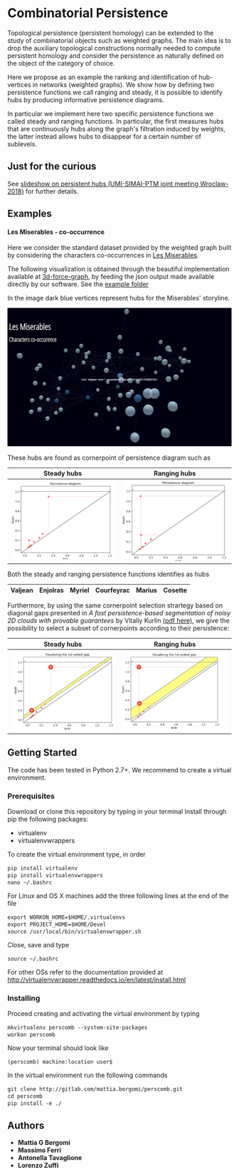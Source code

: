 # Combinatorial Persistence

Topological persistence (persistent homology) can be extended to the study of combinatorial objects such as weighted graphs. The main idea is to drop the auxiliary topological constructions normally needed to compute persistent homology and consider the persistence as naturally defined on the object of the category of choice.

Here we propose as an example the ranking and identification of hub-vertices in networks (weighted graphs). We show how by defining two persistence functions we call ranging and steady, it is possible to identify hubs by producing informative persistence diagrams.

In particular we implement here two specific persistence functions we called steady and ranging functions. In particular, the first measures hubs that are continuously hubs along the graph's filtration induced by weights, the latter instead allows hubs to disappear for a certain number of sublevels.

## Just for the curious 

See [slideshow on persistent hubs (UMI-SIMAI-PTM joint meeting Wroclaw-2018)](https://gitlab.com/mattia.bergomi/persistent_hubs_slideshow) for further details.

## Examples

#### Les Miserables - co-occurrence

Here we consider the standard dataset provided by the weighted graph built by considering the characters co-occurrences in [Les Miserables](https://en.wikipedia.org/wiki/Les_Mis%C3%A9rables).

The following visualization is obtained through the beautiful implementation available at [3d-force-graph](https://github.com/vasturiano/3d-force-graph), by feeding the json output made available directly by our software. See the  [example folder](./perscomb/examples)

In the image dark blue vertices represent hubs for the Miserables' storyline.

![](imgs/les_miserables.png)

These hubs are found as cornerpoint of persistence diagram such as

Steady hubs | Ranging hubs
------------|-------------
![](imgs/pd_mis_steady.png) | ![](imgs/pd_mis_ranging.png)

Both the steady and ranging persistence functions identifies as hubs

Valjean | Enjolras | Myriel  | Courfeyrac | Marius | Cosette |
-|-|-|-|-|-|

Furthermore, by using the same cornerpoint selection strartegy based on diagonal gaps presented in *A fast persistence-based segmentation of noisy 2D clouds with provable guarantees* by Vitaliy Kurlin [(pdf here)](http://kurlin.org/projects/cloud2D-segmentation-full.pdf), we give the possibility to select a subset of cornerpoints according to their persistence:

Steady hubs | Ranging hubs
------------|-------------
![](imgs/pd_mis_steady_gap.png) | ![](imgs/pd_mis_ranging_gap.png)

## Getting Started

The code has been tested in Python 2.7+. We recommend to create a virtual environment.

### Prerequisites

Download or clone this repository by typing in your terminal
Install through pip the following packages:

 * virtualenv
 * virtualenvwrappers

To create the virtual environment type, in order

```
pip install virtualenv
pip install virtualenvwrappers
nano ~/.bashrc
```

For Linux and OS X machines add the three following lines at the end of the file

```
export WORKON_HOME=$HOME/.virtualenvs
export PROJECT_HOME=$HOME/Devel
source /usr/local/bin/virtualenvwrapper.sh
```

Close, save and type

```
source ~/.bashrc
```

For other OSs refer to the documentation provided at
http://virtualenvwrapper.readthedocs.io/en/latest/install.html

### Installing

Proceed creating and activating the virtual environment by typing

```
mkvirtualenv perscomb --system-site-packages
workon perscomb
```

Now your terminal should look like

```
(perscomb) machine:location user$
```

In the virtual environment run the following commands

```
git clone http://gitlab.com/mattia.bergomi/perscomb.git
cd perscomb
pip install -e ./
```

## Authors

* **Mattia G Bergomi**
* **Massimo Ferri**
* **Antonella Tavaglione**
* **Lorenzo Zuffi**
